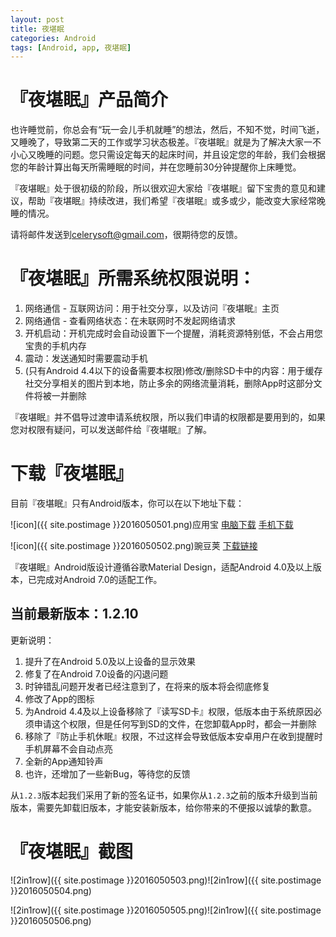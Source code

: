 ```yaml
---
layout: post
title: 夜堪眠
categories: Android
tags: [Android, app, 夜堪眠]
---
```


# 『夜堪眠』产品简介

也许睡觉前，你总会有“玩一会儿手机就睡”的想法，然后，不知不觉，时间飞逝，又睡晚了，导致第二天的工作或学习状态极差。『夜堪眠』就是为了解决大家一不小心又晚睡的问题。您只需设定每天的起床时间，并且设定您的年龄，我们会根据您的年龄计算出每天所需睡眠的时间，并在您睡前30分钟提醒你上床睡觉。

『夜堪眠』处于很初级的阶段，所以很欢迎大家给『夜堪眠』留下宝贵的意见和建议，帮助『夜堪眠』持续改进，我们希望『夜堪眠』或多或少，能改变大家经常晚睡的情况。

请将邮件发送到[celerysoft@gmail.com](mailto:celerysoft@gmail.com)，很期待您的反馈。

# 『夜堪眠』所需系统权限说明：

1. 网络通信 - 互联网访问：用于社交分享，以及访问『夜堪眠』主页
2. 网络通信 - 查看网络状态：在未联网时不发起网络请求
3. 开机启动：开机完成时会自动设置下一个提醒，消耗资源特别低，不会占用您宝贵的手机内存
4. 震动：发送通知时需要震动手机
5. (只有Android 4.4以下的设备需要本权限)修改/删除SD卡中的内容：用于缓存社交分享相关的图片到本地，防止多余的网络流量消耗，删除App时这部分文件将被一并删除

『夜堪眠』并不倡导过渡申请系统权限，所以我们申请的权限都是要用到的，如果您对权限有疑问，可以发送邮件给『夜堪眠』了解。

# 下载『夜堪眠』

目前『夜堪眠』只有Android版本，你可以在以下地址下载：

![icon]({{ site.postimage }}2016050501.png)应用宝
[电脑下载](http://android.myapp.com/myapp/detail.htm?apkName=com.celerysoft.bedtime)
[手机下载](http://a.app.qq.com/o/simple.jsp?pkgname=com.celerysoft.bedtime)

![icon]({{ site.postimage }}2016050502.png)豌豆荚
[下载链接](http://www.wandoujia.com/apps/com.celerysoft.bedtime)

『夜堪眠』Android版设计遵循谷歌Material Design，适配Android 4.0及以上版本，已完成对Android 7.0的适配工作。

## 当前最新版本：**1.2.10**
更新说明：

1. 提升了在Android 5.0及以上设备的显示效果
2. 修复了在Android 7.0设备的闪退问题
3. 时钟错乱问题开发者已经注意到了，在将来的版本将会彻底修复
4. 修改了App的图标
5. 为Android 4.4及以上设备移除了『读写SD卡』权限，低版本由于系统原因必须申请这个权限，但是任何写到SD的文件，在您卸载App时，都会一并删除
6. 移除了『防止手机休眠』权限，不过这样会导致低版本安卓用户在收到提醒时手机屏幕不会自动点亮
7. 全新的App通知铃声
8. 也许，还增加了一些新Bug，等待您的反馈

从`1.2.3`版本起我们采用了新的签名证书，如果你从`1.2.3`之前的版本升级到当前版本，需要先卸载旧版本，才能安装新版本，给你带来的不便报以诚挚的歉意。

# 『夜堪眠』截图

![2in1row]({{ site.postimage }}2016050503.png)![2in1row]({{ site.postimage }}2016050504.png)

![2in1row]({{ site.postimage }}2016050505.png)![2in1row]({{ site.postimage }}2016050506.png)
